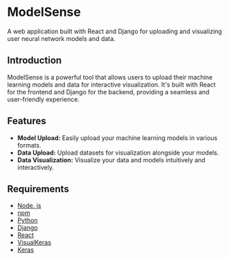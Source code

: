 # ModelSense

A web application built with React and Django for uploading and visualizing user neural network models and data.

## Introduction

ModelSense is a powerful tool that allows users to upload their machine learning models and data for interactive visualization. It's built with React for the frontend and Django for the backend, providing a seamless and user-friendly experience.

## Features

- **Model Upload:** Easily upload your machine learning models in various formats.
- **Data Upload:** Upload datasets for visualization alongside your models.
- **Data Visualization:** Visualize your data and models intuitively and interactively.

## Requirements

- [Node. js](https://nodejs.org/)
- [npm](https://www.npmjs.com/)
- [Python](https://www.python.org/)
- [Django](https://www.djangoproject.com/)
- [React](https://reactjs.org/)
- [VisualKeras](https://github.com/paulgavrikov/visualkeras)
- [Keras](https://keras.io/)

